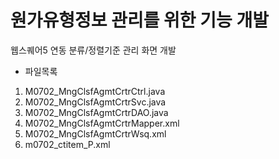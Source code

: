 # 원가유형정보 관리를 위한 기능 개발
웹스퀘어5  연동 분류/정렬기준 관리 화면 개발


- 파일목록
1. M0702_MngClsfAgmtCrtrCtrl.java
2. M0702_MngClsfAgmtCrtrSvc.java
3. M0702_MngClsfAgmtCrtrDAO.java
4. M0702_MngClsfAgmtCrtrMapper.xml
5. M0702_MngClsfAgmtCrtrWsq.xml
6. m0702_ctitem_P.xml
